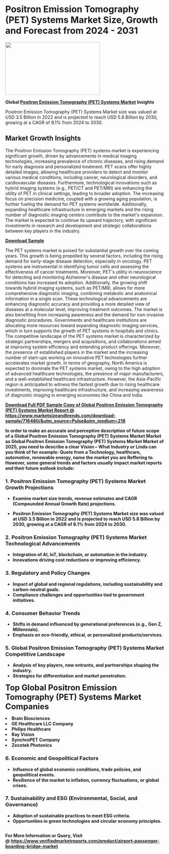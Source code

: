 <H1>Positron Emission Tomography (PET) Systems Market Size, Growth and Forecast from 2024 - 2031</H1><img class="aligncenter size-medium wp-image-584254" src="https://thirdeyenews.in/wp-content/uploads/2024/09/Global-Market-Research-300x168.jpeg" alt="" width="300" height="168" /><p><strong>Global&nbsp;<a href="https://www.marketsizeandtrends.com/download-sample/716480/&amp;utm_source=Pulse&amp;utm_medium=218">Positron Emission Tomography (PET) Systems Market</a> Insights</strong></p><p>Positron Emission Tomography (PET) Systems Market size was valued at USD 3.5 Billion in 2022 and is projected to reach USD 5.8 Billion by 2030, growing at a CAGR of 8.1% from 2024 to 2030.</p><p><h2>Market Growth Insights</h2> <p>The Positron Emission Tomography (PET) systems market is experiencing significant growth, driven by advancements in medical imaging technologies, increasing prevalence of chronic diseases, and rising demand for early diagnosis and personalized treatment. PET scans offer highly detailed images, allowing healthcare providers to detect and monitor various medical conditions, including cancer, neurological disorders, and cardiovascular diseases. Furthermore, technological innovations such as hybrid imaging systems (e.g., PET/CT and PET/MRI) are enhancing the utility of PET in clinical settings, leading to broader adoption. The increasing focus on precision medicine, coupled with a growing aging population, is further fueling the demand for PET systems worldwide. Additionally, expanding healthcare infrastructure in emerging markets and the rising number of diagnostic imaging centers contribute to the market's expansion. The market is expected to continue its upward trajectory, with significant investments in research and development and strategic collaborations between key players in the industry.</p> <p><strong><a href="download-sample-link">Download Sample</a></strong></p> <p>The PET systems market is poised for substantial growth over the coming years. This growth is being propelled by several factors, including the rising demand for early-stage disease detection, especially in oncology. PET systems are instrumental in identifying tumor cells and assessing the effectiveness of cancer treatments. Moreover, PET's utility in neuroscience for detecting and monitoring Alzheimer's disease and other neurological conditions has increased its adoption. Additionally, the growing shift towards hybrid imaging systems, such as PET/MRI, allows for more comprehensive diagnostic imaging, combining metabolic and anatomical information in a single scan. These technological advancements are enhancing diagnostic accuracy and providing a more detailed view of diseases at a molecular level, improving treatment outcomes. The market is also benefiting from increasing awareness and the demand for non-invasive diagnostic procedures. Governments and healthcare institutions are allocating more resources toward expanding diagnostic imaging services, which in turn supports the growth of PET systems in hospitals and clinics. The competitive landscape of the PET systems market is characterized by strategic partnerships, mergers and acquisitions, and collaborations aimed at improving system efficiency and extending product offerings. Moreover, the presence of established players in the market and the increasing number of start-ups working on innovative PET technologies further accelerates market growth. In terms of geography, North America is expected to dominate the PET systems market, owing to the high adoption of advanced healthcare technologies, the presence of major manufacturers, and a well-established healthcare infrastructure. However, the Asia-Pacific region is anticipated to witness the fastest growth due to rising healthcare investments, improving healthcare infrastructure, and increasing awareness of diagnostic imaging in emerging economies like China and India.</p> <p><strong><a href="get-more-link"></p><p><span class=""><strong>Download Full PDF Sample Copy of Global Positron Emission Tomography (PET) Systems Market Report</strong> @ <a href="https://www.marketsizeandtrends.com/download-sample/716480/&amp;utm_source=Pulse&amp;utm_medium=218" target="_blank">https://www.marketsizeandtrends.com/download-sample/716480/&amp;utm_source=Pulse&amp;utm_medium=218</a></span></p><p>In order to make an accurate and perceptive description of future scope of a Global&nbsp;Positron Emission Tomography (PET) Systems Market Market as Global&nbsp;Positron Emission Tomography (PET) Systems Market Market of 2025, you need to describe a clear Vision &ndash; What Industry or Linda can you think of for example: Quote from a Technology, healthcare, automotive, renewable energy, name the market you are Reffering to. However, some general trends and factors usually impact market reports and their future outlook include:</p><h3>1.&nbsp;<strong>Positron Emission Tomography (PET) Systems Market Growth Projections</strong></h3><ul><li>Examine market size trends, revenue estimates and CAGR (Compounded Annual Growth Rate) projections.</li><li><p>Positron Emission Tomography (PET) Systems Market size was valued at USD 3.5 Billion in 2022 and is projected to reach USD 5.8 Billion by 2030, growing at a CAGR of 8.1% from 2024 to 2030.</p></li></ul><h3>2.&nbsp;<strong>Positron Emission Tomography (PET) Systems Market Technological Advancements</strong></h3><ul><li>Integration of AI, IoT, blockchain, or automation in the industry.</li><li>Innovations driving cost reductions or improving efficiency.</li></ul><h3>3.&nbsp;<strong>Regulatory and Policy Changes</strong></h3><ul><li>Impact of global and regional regulations, including sustainability and carbon-neutral goals.</li><li>Compliance challenges and opportunities tied to government initiatives.</li></ul><h3>4.&nbsp;<strong>Consumer Behavior Trends</strong></h3><ul><li>Shifts in demand influenced by generational preferences (e.g., Gen Z, Millennials).</li><li>Emphasis on eco-friendly, ethical, or personalized products/services.</li></ul><h3>5.&nbsp;<strong>Global Positron Emission Tomography (PET) Systems Market Competitive Landscape</strong></h3><ul><li>Analysis of key players, new entrants, and partnerships shaping the industry.</li><li>Strategies for differentiation and market penetration.</li></ul><p data-pm-slice="1 1 []"><span style="color: inherit; font-family: inherit; font-size: 25px;">Top Global Positron Emission Tomography (PET) Systems Market Companies</span></p><div class="" data-test-id=""><p><li> Brain Biosciences</li><li> GE Healthcare LLC Company</li><li> Philips Healthcare</li><li> Ray Vision</li><li> SynchroPET Company</li><li> Zecotek Photonics</li></p></div><h3>6.&nbsp;<strong>Economic and Geopolitical Factors</strong></h3><ul><li>Influence of global economic conditions, trade policies, and geopolitical events.</li><li>Resilience of the market to inflation, currency fluctuations, or global crises.</li></ul><h3>7.&nbsp;<strong>Sustainability and ESG (Environmental, Social, and Governance)</strong></h3><ul><li>Adoption of sustainable practices to meet ESG criteria.</li><li>Opportunities in green technologies and circular economy principles.</li></ul><h2><strong style="font-size: 14px;">For More Information or Query, Visit @&nbsp;</strong><a style="background-color: #ffffff; font-size: 14px;" href="https://www.marketsizeandtrends.com/report/positron-emission-tomography-pet-systems-market/" target="_blank">https://www.verifiedmarketreports.com/product/airport-passenger-boarding-bridge-market</a></h2>

